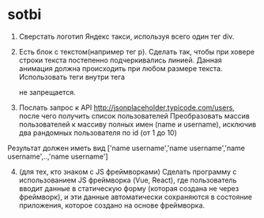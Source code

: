 # sotbi
1. Сверстать логотип Яндекс такси, используя всего один тег div.

2. Есть блок с текстом(например тег p). Сделать так, чтобы при ховере строки текста постепенно подчеркивались линией. Данная анимация должна происходить при любом размере текста. Использовать теги внутри тега <p> не запрещается.

3. Послать запрос к API http://jsonplaceholder.typicode.com/users, после чего получить список пользователей
Преобразовать массив пользователей к массиву полных имен (name и username), исключив два рандомных пользователя по id (от 1 до 10)

Результат должен иметь вид ['name username','name username','name username',..,'name username']

4. (для тех, кто знаком с JS фреймворками)
Сделать программу с использованием JS фреймворка (Vue, React), где пользователь вводит данные в статическую форму (которая создана не через фреймворк),
и эти данные автоматически сохраняются в состояние приложения, которое создано на основе фреймворка.
